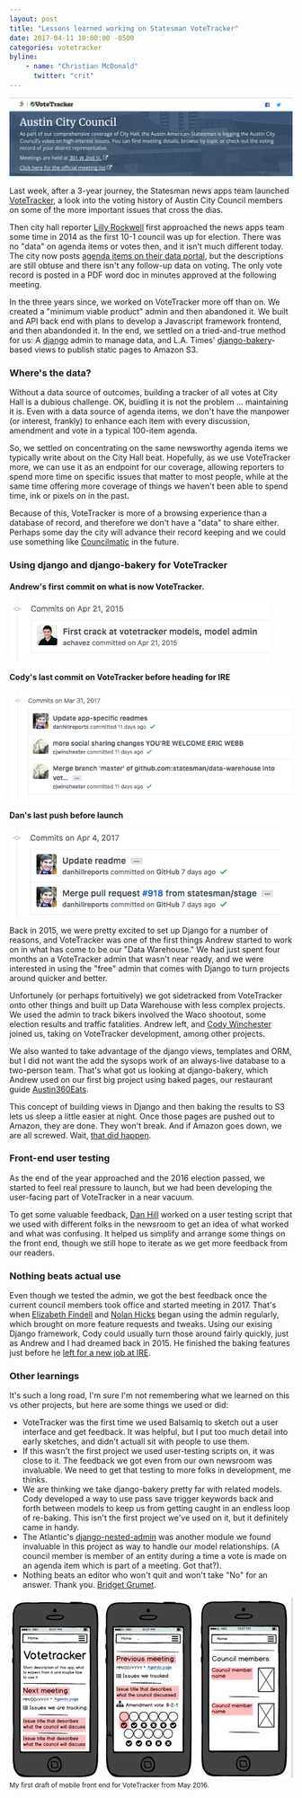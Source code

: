 ```yaml
---
layout: post
title: "Lessons learned working on Statesman VoteTracker"
date: 2017-04-11 10:00:00 -0500
categories: votetracker
byline:
    - name: "Christian McDonald"
      twitter: "crit"
---
```


![VoteTracker](/assets/img/2017-04-12-votetracker-top.png)

Last week, after a 3-year journey, the Statesman news apps team launched [VoteTracker](http://apps.statesman.com/votetracker/entities/austin-city-council/), a look into the voting history of Austin City Council members on some of the more important issues that cross the dias.

Then city hall reporter [Lilly Rockwell](https://twitter.com/LillyRockwell) first approached the news apps team some time in 2014 as the first 10-1 council was up for election. There was no "data" on agenda items or votes then, and it isn't much different today. The city now posts [agenda items on their data portal](https://data.austintexas.gov/Government/Austin-City-Council-Agenda-Items/es7e-878h/data), but the descriptions are still obtuse and there isn't any follow-up data on voting. The only vote record is posted in a PDF word doc in minutes approved at the following meeting.

In the three years since, we worked on VoteTracker more off than on. We created a "minimum viable product" admin and then abandoned it. We built and API back end with plans to develop a Javascript framework frontend, and then abandonded it. In the end, we settled on a tried-and-true method for us: A [django](https://www.djangoproject.com/) admin to manage data, and L.A. Times' [django-bakery](https://github.com/datadesk/django-bakery)-based views to publish static pages to Amazon S3. 


### Where's the data?

Without a data source of outcomes, building a tracker of all votes at City Hall is a dubious challenge. OK, buidling it is not the problem ... maintaining it is. Even with a data source of agenda items, we don't have the manpower (or interest, frankly) to enhance each item with every discussion, amendment and vote in a typical 100-item agenda.

So, we settled on concentrating on the same newsworthy agenda items we typically write about on the City Hall beat. Hopefully, as we use VoteTracker more, we can use it as an endpoint for our coverage, allowing reporters to spend more time on specific issues that matter to most people, while at the same time offering more coverage of things we haven't been able to spend time, ink or pixels on in the past.

Because of this, VoteTracker is more of a browsing experience than a database of record, and therefore we don't have a "data" to share either. Perhaps some day the city will advance their record keeping and we could use something like [Councilmatic](https://www.councilmatic.org/) in the future.

### Using django and django-bakery for VoteTracker

#### Andrew's first commit on what is now VoteTracker.

![First commit VoteTracker](/assets/img/2017-04-12-votetracker-django-first-commit.png)

#### Cody's last commit on VoteTracker before heading for IRE

![Cody's last commit](/assets/img/2017-04-12-votetracker-last-cody.png)

#### Dan's last push before launch

![Launch by Dan](/assets/img/2017-04-12-votetracker-launch.png)


Back in 2015, we were pretty excited to set up Django for a number of reasons, and VoteTracker was one of the first things Andrew started to work on in what has come to be our "Data Warehouse." We had just spent four months an a VoteTracker admin that wasn't near ready, and we were interested in using the "free" admin that comes with Django to turn projects around quicker and better.

Unfortunely (or perhaps fortuitively) we got sidetracked from VoteTracker onto other things and built up Data Warehouse with less complex projects. We used the admin to track bikers involved the Waco shootout, some election results and traffic fatalities. Andrew left, and [Cody Winchester](https://twitter.com/cody_winchester/status/688049261666160640) joined us, taking on VoteTracker development, among other projects. 

We also wanted to take advantage of the django views, templates and ORM, but I did not want the add the sysops work of an always-live database to a two-person team. That's what got us looking at django-bakery, which Andrew used on our first big project using baked pages, our restaurant guide [Austin360Eats](http://apps.statesman.com/austin360/eats/).

This concept of building views in Django and then baking the results to S3 lets us sleep a little easier at night. Once those pages are pushed out to Amazon, they are done. They won't break. And if Amazon goes down, we are all screwed. Wait, [that did happen](https://www.recode.net/2017/3/2/14792636/amazon-aws-internet-outage-cause-human-error-incorrect-command).

### Front-end user testing

As the end of the year approached and the 2016 election passed, we started to feel real pressure to launch, but we had been developing the user-facing part of VoteTracker in a near vacuum.

To get some valuable feedback, [Dan Hill](http://twitter.com/danhillreports) worked on a user testing script that we used with different folks in the newsroom to get an idea of what worked and what was confusing. It helped us simplify and arrange some things on the front end, though we still hope to iterate as we get more feedback from our readers.

### Nothing beats actual use

Even though we tested the admin, we got the best feedback once the current council members took office and started meeting in 2017. That's when [Elizabeth Findell](https://twitter.com/efindell) and [Nolan Hicks](https://twitter.com/ndhapple) began using the admin regularly, which brought on more feature requests and tweaks. Using our exising Django framework, Cody could usually turn those around fairly quickly, just as Andrew and I had dreamed back in 2015. He finished the baking features just before he [left for a new job at IRE](https://twitter.com/cody_winchester/status/844930510698745856).

### Other learnings

It's such a long road, I'm sure I'm not remembering what we learned on this vs other projects, but here are some things we used or did:

- VoteTracker was the first time we used Balsamiq to sketch out a user interface and get feedback. It was helpful, but I put too much detail into early sketches, and didn't actuall sit with people to use them.
- If this wasn't the first project we used user-testing scripts on, it was close to it. The feedback we got even from our own newsroom was invaluable. We need to get that testing to more folks in development, me thinks.
- We are thinking we take django-bakery pretty far with related models. Cody developed a way to use pass save trigger keywords back and forth between models to keep us from getting caught in an endless loop of re-baking. This isn't the first project we've used on it, but it definitely came in handy.
- The Atlantic's [django-nested-admin](https://github.com/theatlantic/django-nested-admin) was another module we found invaluable in this project as way to handle our model relationships. (A council member is member of an entity during a time a vote is made on an agenda item which is part of a meeting. Got that?).
- Nothing beats an editor who won't quit and won't take "No" for an answer. Thank you. [Bridget Grumet](https://twitter.com/bgrumet).

![First draft VoteTracker on mobile](/assets/img/2017-04-12-votetracker-mock.png)
<small>My first draft of mobile front end for VoteTracker from May 2016.</small>
